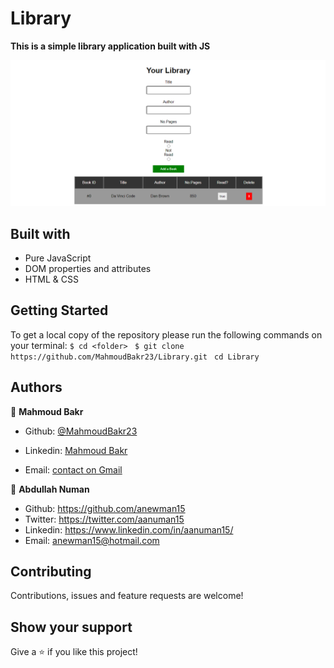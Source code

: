 # Library
**This is a simple library application built with JS**

![screenshot](./images/Screenshot.png)

## Built with

- Pure JavaScript
- DOM properties and attributes
- HTML & CSS

## Getting Started
To get a local copy of the repository please run the following commands on your terminal:
```$ cd <folder> ```
```$ git clone https://github.com/MahmoudBakr23/Library.git ```
```cd Library ```

## Authors

👤 **Mahmoud Bakr**
- Github: [@MahmoudBakr23](https://github.com/MahmoudBakr23)

- Linkedin: [Mahmoud Bakr](https://www.linkedin.com/in/m-bakr/)

- Email: [contact on Gmail](mbakr6821@gmail.com)

👤 **Abdullah Numan**

- Github:   https://github.com/anewman15
- Twitter:  https://twitter.com/aanuman15
- Linkedin: https://www.linkedin.com/in/aanuman15/
- Email:    anewman15@hotmail.com

##    Contributing

Contributions, issues and feature requests are welcome!

## Show your support

Give a ⭐️ if you like this project!